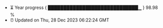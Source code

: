 - ⏳ Year progress { █████████████████████████████▁ } 98.98 %
- ⏰ Updated on Thu, 28 Dec 2023 06:22:24 GMT

